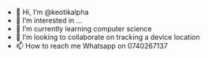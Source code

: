 - 👋 Hi, I’m @keotikalpha
- 👀 I’m interested in ...
- 🌱 I’m currently learning computer science 
- 💞️ I’m looking to collaborate on tracking a device location
- 📫 How to reach me Whatsapp on 0740267137

<!---
keotikalpha/keotikalpha is a ✨ special ✨ repository because its `README.md` (this file) appears on your GitHub profile.
You can click the Preview link to take a look at your changes.
--->
